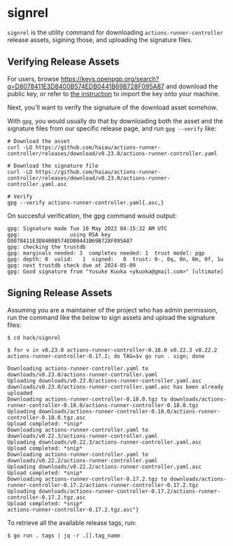 # signrel

`signrel` is the utility command for downloading `actions-runner-controller` release assets, sigining those, and uploading the signature files.

## Verifying Release Assets

For users, browse https://keys.openpgp.org/search?q=D8078411E3D8400B574EDB0441B69B728F095A87 and download the public key, or refer to [the instruction](https://keys.openpgp.org/about/usage#gnupg-retrieve) to import the key onto your machine.

Next, you'll want to verify the signature of the download asset somehow.

With `gpg`, you would usually do that by downloading both the asset and the signature files from our specific release page, and run `gpg --verify` like:

```console
# Download the asset
curl -LO https://github.com/haiau/actions-runner-controller/releases/download/v0.23.0/actions-runner-controller.yaml

# Download the signature file
curl -LO https://github.com/haiau/actions-runner-controller/releases/download/v0.23.0/actions-runner-controller.yaml.asc

# Verify
gpg --verify actions-runner-controller.yaml{.asc,}
```

On succesful verification, the gpg command would output:

```
gpg: Signature made Tue 10 May 2022 04:15:32 AM UTC
gpg:                using RSA key D8078411E3D8400B574EDB0441B69B728F095A87
gpg: checking the trustdb
gpg: marginals needed: 3  completes needed: 1  trust model: pgp
gpg: depth: 0  valid:   1  signed:   0  trust: 0-, 0q, 0n, 0m, 0f, 1u
gpg: next trustdb check due at 2024-05-09
gpg: Good signature from "Yusuke Kuoka <ykuoka@gmail.com>" [ultimate]
```

## Signing Release Assets

Assuming you are a maintainer of the project who has admin permission, run the command like the below to sign assets and upload the signature files:

```console
$ cd hack/signrel

$ for v in v0.23.0 actions-runner-controller-0.18.0 v0.22.3 v0.22.2 actions-runner-controller-0.17.2; do TAG=$v go run . sign; done

Downloading actions-runner-controller.yaml to downloads/v0.23.0/actions-runner-controller.yaml
Uploading downloads/v0.23.0/actions-runner-controller.yaml.asc
downloads/v0.23.0/actions-runner-controller.yaml.asc has been already uploaded
Downloading actions-runner-controller-0.18.0.tgz to downloads/actions-runner-controller-0.18.0/actions-runner-controller-0.18.0.tgz
Uploading downloads/actions-runner-controller-0.18.0/actions-runner-controller-0.18.0.tgz.asc
Upload completed: *snip*
Downloading actions-runner-controller.yaml to downloads/v0.22.3/actions-runner-controller.yaml
Uploading downloads/v0.22.3/actions-runner-controller.yaml.asc
Upload completed: *snip*
Downloading actions-runner-controller.yaml to downloads/v0.22.2/actions-runner-controller.yaml
Uploading downloads/v0.22.2/actions-runner-controller.yaml.asc
Upload completed: *snip*
Downloading actions-runner-controller-0.17.2.tgz to downloads/actions-runner-controller-0.17.2/actions-runner-controller-0.17.2.tgz
Uploading downloads/actions-runner-controller-0.17.2/actions-runner-controller-0.17.2.tgz.asc
Upload completed: *snip*
actions-runner-controller-0.17.2.tgz.asc"}
```

To retrieve all the available release tags, run:

```
$ go run . tags | jq -r .[].tag_name
```
